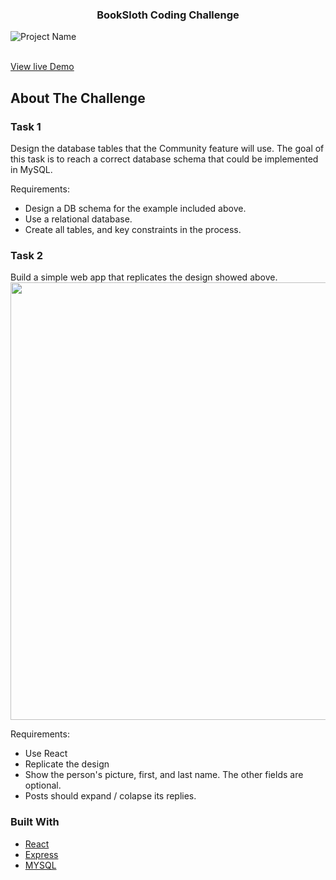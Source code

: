  <h3 align="center">BookSloth Coding Challenge</h3>

![Project Name](gif/bookSloth.gif)

<br/>
 <a align="center" href="https://suarez9093.github.io/book-sloth/">View live Demo</a>

## About The Challenge

### Task 1

Design the database tables that the Community feature will use. The goal of this task is to reach a correct database schema that could be implemented in MySQL.

Requirements:

- Design a DB schema for the example included above.
- Use a relational database.
- Create all tables, and key constraints in the process.

### Task 2

Build a simple web app that replicates the design showed above.
<img src="https://user-images.githubusercontent.com/55850581/93656609-6d0d9100-f9f9-11ea-9eb9-5e1a0e187179.png" width="800" height="700">

Requirements:

- Use React
- Replicate the design
- Show the person's picture, first, and last name. The other fields are optional.
- Posts should expand / colapse its replies.

### Built With

- [React](https://reactjs.org/)
- [Express](https://expressjs.com/)
- [MYSQL](https://www.mysql.com/)
